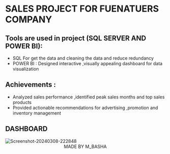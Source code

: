 <H1>SALES PROJECT FOR FUENATUERS COMPANY</H1>
<H2>Tools are used in project (SQL SERVER AND POWER BI):</H2>
<UL>
<LI> SQL For get the data  and cleaning the data and reduce redundancy</LI>
<LI> POWER BI : Designed interactive ,visually appealing dashboard for data visualization </LI>
</UL>
<H2>Achievements :</H2>
<UL>
<LI>Analyzed sales performance ,identified peak sales months and top sales products</LI>
<LI>Provided actionable recommendations for advertising ,promotion and inventory management</LI>
</UL>
<H2>DASHBOARD</H2>
<img src="https://i.ibb.co/Z2CdgGp/Screenshot-20240308-222848.png" alt="Screenshot-20240308-222848" border="0">

<HEADER>MADE BY M_BASHA</HEADER>
